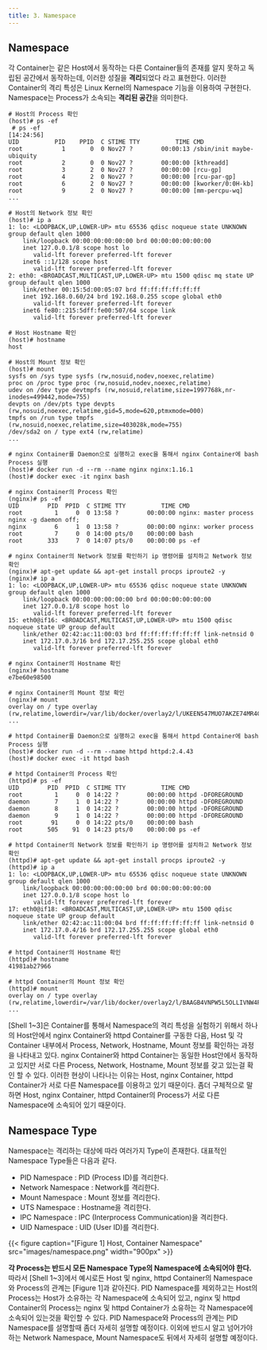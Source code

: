 ```yaml
---
title: 3. Namespace
---
```


## Namespace

각 Container는 같은 Host에서 동작하는 다른 Container들의 존재를 알지 못하고 독립된 공간에서 동작하는데, 이러한 성질을 **격리**되었다 라고 표현한다. 이러한 Container의 격리 특성은 Linux Kernel의 Namespace 기능을 이용하여 구현한다. Namespace는 Process가 소속되는 **격리된 공간**을 의미한다.

```console {caption="[Shell 1] Host", linenos=table}
# Host의 Process 확인
(host)# ps -ef
 # ps -ef                                                                                                                      [14:24:56]
UID          PID    PPID  C STIME TTY          TIME CMD
root           1       0  0 Nov27 ?        00:00:13 /sbin/init maybe-ubiquity
root           2       0  0 Nov27 ?        00:00:00 [kthreadd]
root           3       2  0 Nov27 ?        00:00:00 [rcu-gp]
root           4       2  0 Nov27 ?        00:00:00 [rcu-par-gp]
root           6       2  0 Nov27 ?        00:00:00 [kworker/0:0H-kb]
root           9       2  0 Nov27 ?        00:00:00 [mm-percpu-wq]
...

# Host의 Network 정보 확인
(host)# ip a
1: lo: <LOOPBACK,UP,LOWER-UP> mtu 65536 qdisc noqueue state UNKNOWN group default qlen 1000
    link/loopback 00:00:00:00:00:00 brd 00:00:00:00:00:00
    inet 127.0.0.1/8 scope host lo
       valid-lft forever preferred-lft forever
    inet6 ::1/128 scope host
       valid-lft forever preferred-lft forever
2: eth0: <BROADCAST,MULTICAST,UP,LOWER-UP> mtu 1500 qdisc mq state UP group default qlen 1000
    link/ether 00:15:5d:00:05:07 brd ff:ff:ff:ff:ff:ff
    inet 192.168.0.60/24 brd 192.168.0.255 scope global eth0
       valid-lft forever preferred-lft forever
    inet6 fe80::215:5dff:fe00:507/64 scope link
       valid-lft forever preferred-lft forever

# Host Hostname 확인
(host)# hostname
host

# Host의 Mount 정보 확인
(host)# mount
sysfs on /sys type sysfs (rw,nosuid,nodev,noexec,relatime)
proc on /proc type proc (rw,nosuid,nodev,noexec,relatime)
udev on /dev type devtmpfs (rw,nosuid,relatime,size=1997768k,nr-inodes=499442,mode=755)
devpts on /dev/pts type devpts (rw,nosuid,noexec,relatime,gid=5,mode=620,ptmxmode=000)
tmpfs on /run type tmpfs (rw,nosuid,noexec,relatime,size=403028k,mode=755)
/dev/sda2 on / type ext4 (rw,relatime)
...
```

```console {caption="[Shell 2] nginx Container", linenos=table}
# nginx Container를 Daemon으로 실행하고 exec을 통해서 nginx Container에 bash Process 실행
(host)# docker run -d --rm --name nginx nginx:1.16.1
(host)# docker exec -it nginx bash

# nginx Container의 Process 확인
(nginx)# ps -ef
UID        PID  PPID  C STIME TTY          TIME CMD
root         1     0  0 13:58 ?        00:00:00 nginx: master process nginx -g daemon off;
nginx        6     1  0 13:58 ?        00:00:00 nginx: worker process
root         7     0  0 14:00 pts/0    00:00:00 bash
root       333     7  0 14:07 pts/0    00:00:00 ps -ef

# nginx Container의 Network 정보를 확인하기 ip 명령어를 설치하고 Network 정보 확인
(nginx)# apt-get update && apt-get install procps iproute2 -y
(nginx)# ip a
1: lo: <LOOPBACK,UP,LOWER-UP> mtu 65536 qdisc noqueue state UNKNOWN group default qlen 1000
    link/loopback 00:00:00:00:00:00 brd 00:00:00:00:00:00
    inet 127.0.0.1/8 scope host lo
       valid-lft forever preferred-lft forever
15: eth0@if16: <BROADCAST,MULTICAST,UP,LOWER-UP> mtu 1500 qdisc noqueue state UP group default
    link/ether 02:42:ac:11:00:03 brd ff:ff:ff:ff:ff:ff link-netnsid 0
    inet 172.17.0.3/16 brd 172.17.255.255 scope global eth0
       valid-lft forever preferred-lft forever

# nginx Container의 Hostname 확인
(nginx)# hostname
e7be60e98500

# nginx Container의 Mount 정보 확인
(nginx)# mount
overlay on / type overlay (rw,relatime,lowerdir=/var/lib/docker/overlay2/l/UKEEN547MUO7AKZE74MR4CQSH6:/var/lib/docker/overlay2/l/42OTIQ6YNKBDVIPRRPMWUJUFJU:/var/lib/docker/overlay2/l/L5EUFYZJGX4AOOMNPLVOFWK74D:/var/lib/docker/overlay2/l/LUKFVFAM3CX4HXFG4WFWLWUN67:/var/lib/docker/overlay2/l/TW3MKSPXR2SUCQRAPS4T27HEUB:/var/lib/docker/overlay2/l/SIYVDXCEC4PJCY3QEY6KHWIYTT,upperdir=/var/lib/docker/overlay2/d229127edfad9cd9ad54475d941ebc612dd4d8ab8cc25c9d11d24d87beb0956f/diff,workdir=/var/lib/docker/overlay2/d229127edfad9cd9ad54475d941ebc612dd4d8ab8cc25c9d11d24d87beb0956f/work)
...
```

```console {caption="[Shell 3] httpd Container", linenos=table}
# httpd Container를 Daemon으로 실행하고 exec을 통해서 httpd Container에 bash Process 실행
(host)# docker run -d --rm --name httpd httpd:2.4.43
(host)# docker exec -it httpd bash

# httpd Container의 Process 확인
(httpd)# ps -ef
UID        PID  PPID  C STIME TTY          TIME CMD
root         1     0  0 14:22 ?        00:00:00 httpd -DFOREGROUND
daemon       7     1  0 14:22 ?        00:00:00 httpd -DFOREGROUND
daemon       8     1  0 14:22 ?        00:00:00 httpd -DFOREGROUND
daemon       9     1  0 14:22 ?        00:00:00 httpd -DFOREGROUND
root        91     0  0 14:22 pts/0    00:00:00 bash
root       505    91  0 14:23 pts/0    00:00:00 ps -ef

# httpd Container의 Network 정보를 확인하기 ip 명령어를 설치하고 Network 정보 확인
(httpd)# apt-get update && apt-get install procps iproute2 -y
(httpd)# ip a
1: lo: <LOOPBACK,UP,LOWER-UP> mtu 65536 qdisc noqueue state UNKNOWN group default qlen 1000
    link/loopback 00:00:00:00:00:00 brd 00:00:00:00:00:00
    inet 127.0.0.1/8 scope host lo
       valid-lft forever preferred-lft forever
17: eth0@if18: <BROADCAST,MULTICAST,UP,LOWER-UP> mtu 1500 qdisc noqueue state UP group default
    link/ether 02:42:ac:11:00:04 brd ff:ff:ff:ff:ff:ff link-netnsid 0
    inet 172.17.0.4/16 brd 172.17.255.255 scope global eth0
       valid-lft forever preferred-lft forever

# httpd Container의 Hostname 확인
(httpd)# hostname
41981ab27966

# httpd Container의 Mount 정보 확인
(httpd)# mount
overlay on / type overlay (rw,relatime,lowerdir=/var/lib/docker/overlay2/l/BAAGB4VNPW5L5OLLIVNW4PUM4B:/var/lib/docker/overlay2/l/QET7RFTW5Q7DKT6DVKS3W7ZJKT:/var/lib/docker/overlay2/l/WWIQKNFHFRBTOVRM7EJ3JOAJ6P:/var/lib/docker/overlay2/l/SIYVDXCEC4PJCY3QEY6KHWIYTT,upperdir=/var/lib/docker/overlay2/bbc23b396889938987edcc526eba58794b41afa26cf259b5cb38617c3eee46e7/diff,workdir=/var/lib/docker/overlay2/bbc23b396889938987edcc526eba58794b41afa26cf259b5cb38617c3eee46e7/work)
...
```

[Shell 1~3]은 Container를 통해서 Namespace의 격리 특성을 실험하기 위해서 하나의 Host안에서 nginx Container와 httpd Container를 구동한 다음, Host 및 각 Container 내부에서 Process, Network, Hostname, Mount 정보를 확인하는 과정을 나타내고 있다. nginx Container와 httpd Container는 동일한 Host안에서 동작하고 있지만 서로 다른 Process, Network, Hostname, Mount 정보를 갖고 있는걸 확인 할 수 있다. 이러한 현상이 나타나는 이유는 Host, nginx Container, httpd Container가 서로 다른 Namespace를 이용하고 있기 때문이다. 좀더 구체적으로 말하면 Host, nginx Container, httpd Container의 Process가 서로 다른 Namespace에 소속되어 있기 때문이다.

## Namespace Type

Namespace는 격리하는 대상에 따라 여러가지 Type이 존재한다. 대표적인 Namespace Type들은 다음과 같다.

* PID Namespace : PID (Process ID)를 격리한다.
* Network Namespace : Network를 격리한다.
* Mount Namespace : Mount 정보를 격리한다.
* UTS Namespace : Hostname을 격리한다.
* IPC Namespace : IPC (Interprocess Communication)을 격리한다.
* UID Namespace : UID (User ID)를 격리한다.

{{< figure caption="[Figure 1] Host, Container Namespace" src="images/namespace.png" width="900px" >}}

**각 Process는 반드시 모든 Namespace Type의 Namespace에 소속되어야 한다.** 따라서 [Shell 1~3]에서 예시로든 Host 및 nginx, httpd Container의 Namespace와 Process의 관계는 [Figure 1]과 같아진다. PID Namespace를 제외하고는 Host의 Process는 Host가 소유하는 각 Namespace에 소속되어 있고, nginx 및 httpd Container의 Process는 nginx 및 httpd Container가 소유하는 각 Namespace에 소속되어 있는것을 확인할 수 있다. PID Namespace와 Process의 관계는 PID Namespace를 설명할때 좀더 자세히 설명할 예정이다. 이외에 반드시 알고 넘어가야 하는 Network Namespace, Mount Namespace도 뒤에서 자세히 설명할 예정이다.